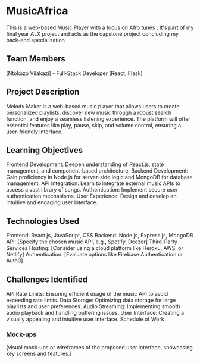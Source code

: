 # MusicAfrica
This is a web-based Music Player with a focus on Afro tunes , It's part of my final year ALX project and acts as the capstone project concluding my back-end specialization

## Team Members
[Ntokozo Vilakazi] - Full-Stack Developer (React, Flask)

## Project Description
Melody Maker is a web-based music player that allows users to create personalized playlists, discover new music through a robust search function, and enjoy a seamless listening experience. The platform will offer essential features like play, pause, skip, and volume control, ensuring a user-friendly interface.

## Learning Objectives
Frontend Development: Deepen understanding of React.js, state management, and component-based architecture.
Backend Development: Gain proficiency in Node.js for server-side logic and MongoDB for database management.
API Integration: Learn to integrate external music APIs to access a vast library of songs.
Authentication: Implement secure user authentication mechanisms.
User Experience: Design and develop an intuitive and engaging user interface.

## Technologies Used
Frontend: React.js, JavaScript, CSS
Backend: Node.js, Express.js, MongoDB
API: [Specify the chosen music API, e.g., Spotify, Deezer]
Third-Party Services
Hosting: [Consider using a cloud platform like Heroku, AWS, or Netlify]
Authentication: [Evaluate options like Firebase Authentication or Auth0]

## Challenges Identified
API Rate Limits: Ensuring efficient usage of the music API to avoid exceeding rate limits.
Data Storage: Optimizing data storage for large playlists and user preferences.
Audio Streaming: Implementing smooth audio playback and handling buffering issues.
User Interface: Creating a visually appealing and intuitive user interface.
Schedule of Work


### Mock-ups
[visual mock-ups or wireframes of the proposed user interface, showcasing key screens and features.]
